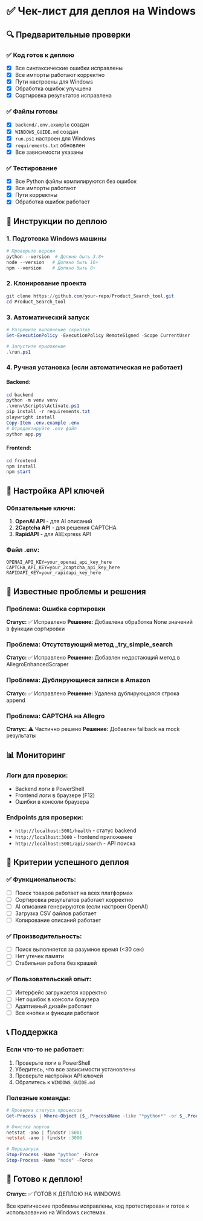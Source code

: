 # ✅ Чек-лист для деплоя на Windows

## 🔍 Предварительные проверки

### ✅ Код готов к деплою
- [x] Все синтаксические ошибки исправлены
- [x] Все импорты работают корректно
- [x] Пути настроены для Windows
- [x] Обработка ошибок улучшена
- [x] Сортировка результатов исправлена

### ✅ Файлы готовы
- [x] `backend/.env.example` создан
- [x] `WINDOWS_GUIDE.md` создан
- [x] `run.ps1` настроен для Windows
- [x] `requirements.txt` обновлен
- [x] Все зависимости указаны

### ✅ Тестирование
- [x] Все Python файлы компилируются без ошибок
- [x] Все импорты работают
- [x] Пути корректны
- [x] Обработка ошибок работает

## 🚀 Инструкции по деплою

### 1. Подготовка Windows машины

```powershell
# Проверьте версии
python --version  # Должно быть 3.8+
node --version   # Должно быть 16+
npm --version    # Должно быть 8+
```

### 2. Клонирование проекта

```powershell
git clone https://github.com/your-repo/Product_Search_tool.git
cd Product_Search_tool
```

### 3. Автоматический запуск

```powershell
# Разрешите выполнение скриптов
Set-ExecutionPolicy -ExecutionPolicy RemoteSigned -Scope CurrentUser

# Запустите приложение
.\run.ps1
```

### 4. Ручная установка (если автоматическая не работает)

#### Backend:
```powershell
cd backend
python -m venv venv
.\venv\Scripts\Activate.ps1
pip install -r requirements.txt
playwright install
Copy-Item .env.example .env
# Отредактируйте .env файл
python app.py
```

#### Frontend:
```powershell
cd frontend
npm install
npm start
```

## 🔧 Настройка API ключей

### Обязательные ключи:
1. **OpenAI API** - для AI описаний
2. **2Captcha API** - для решения CAPTCHA
3. **RapidAPI** - для AliExpress API

### Файл .env:
```env
OPENAI_API_KEY=your_openai_api_key_here
CAPTCHA_API_KEY=your_2captcha_api_key_here
RAPIDAPI_KEY=your_rapidapi_key_here
```

## 🐛 Известные проблемы и решения

### Проблема: Ошибка сортировки
**Статус:** ✅ Исправлено
**Решение:** Добавлена обработка None значений в функции сортировки

### Проблема: Отсутствующий метод _try_simple_search
**Статус:** ✅ Исправлено
**Решение:** Добавлен недостающий метод в AllegroEnhancedScraper

### Проблема: Дублирующиеся записи в Amazon
**Статус:** ✅ Исправлено
**Решение:** Удалена дублирующаяся строка append

### Проблема: CAPTCHA на Allegro
**Статус:** ⚠️ Частично решено
**Решение:** Добавлен fallback на mock результаты

## 📊 Мониторинг

### Логи для проверки:
- Backend логи в PowerShell
- Frontend логи в браузере (F12)
- Ошибки в консоли браузера

### Endpoints для проверки:
- `http://localhost:5001/health` - статус backend
- `http://localhost:3000` - frontend приложение
- `http://localhost:5001/api/search` - API поиска

## 🎯 Критерии успешного деплоя

### ✅ Функциональность:
- [ ] Поиск товаров работает на всех платформах
- [ ] Сортировка результатов работает корректно
- [ ] AI описания генерируются (если настроен OpenAI)
- [ ] Загрузка CSV файлов работает
- [ ] Копирование описаний работает

### ✅ Производительность:
- [ ] Поиск выполняется за разумное время (<30 сек)
- [ ] Нет утечек памяти
- [ ] Стабильная работа без крашей

### ✅ Пользовательский опыт:
- [ ] Интерфейс загружается корректно
- [ ] Нет ошибок в консоли браузера
- [ ] Адаптивный дизайн работает
- [ ] Все кнопки и функции работают

## 📞 Поддержка

### Если что-то не работает:
1. Проверьте логи в PowerShell
2. Убедитесь, что все зависимости установлены
3. Проверьте настройки API ключей
4. Обратитесь к `WINDOWS_GUIDE.md`

### Полезные команды:
```powershell
# Проверка статуса процессов
Get-Process | Where-Object {$_.ProcessName -like "*python*" -or $_.ProcessName -like "*node*"}

# Очистка портов
netstat -ano | findstr :5001
netstat -ano | findstr :3000

# Перезапуск
Stop-Process -Name "python" -Force
Stop-Process -Name "node" -Force
```

## 🎉 Готово к деплою!

**Статус:** ✅ ГОТОВ К ДЕПЛОЮ НА WINDOWS

Все критические проблемы исправлены, код протестирован и готов к использованию на Windows системах. 